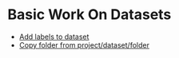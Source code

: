 # Basic Work On Datasets  

* [Add labels to dataset](add_labels.py)  
* [Copy folder from project/dataset/folder](copy_folder.py)  



